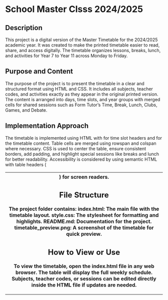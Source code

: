 
# School Master Clsss 2024/2025
## Description
This project is a digital version of the Master Timetable for the 2024/2025 academic year. It was created to make the printed timetable easier to read, share, and access digitally. The timetable organizes lessons, breaks, lunch, and activities for Year 7 to Year 11 across Monday to Friday.

## Purpose and Content
The purpose of the project is to present the timetable in a clear and structured format using HTML and CSS. It includes all subjects, teacher codes, and activities exactly as they appear in the original printed version. The content is arranged into days, time slots, and year groups with merged cells for shared sessions such as Form Tutor’s Time, Break, Lunch, Clubs, Games, and Debate.

## Implementation Approach
The timetable is implemented using HTML <table> with <thead> for time slot headers and <tbody> for the timetable content. Table cells are merged using rowspan and colspan where necessary. CSS is used to center the table, ensure consistent borders, add padding, and highlight special sessions like breaks and lunch for better readability. Accessibility is considered by using semantic HTML with table headers (<th>) for screen readers.

## File Structure
The project folder contains:
index.html: The main file with the timetable layout.
style.css: The stylesheet for formatting and highlights.
README.md: Documentation for the project.
timetable_preview.png: A screenshot of the timetable for quick preview.

## How to View or Use
To view the timetable, open the index.html file in any web browser. The table will display the full weekly schedule. Subjects, teacher codes, or sessions can be edited directly inside the HTML file if updates are needed.
